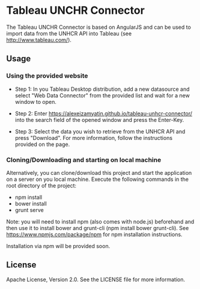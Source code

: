 # Tableau UNCHR Connector

The Tableau UNCHR Connector is based on AngularJS and can be used to import data from the UNHCR API into Tableau (see http://www.tableau.com/).

## Usage

### Using the provided website
* Step 1:
  In you Tableau Desktop distribution, add a new datasource and select "Web Data Connector" from the provided list and wait for a new window to open. 


* Step 2:
  Enter   https://alexeizamyatin.github.io/tableau-unhcr-connector/ into the search field of the opened window and press the Enter-Key. 

* Step 3:
  Select the data you wish to retrieve from the UNHCR API and press "Download". For more information, follow the instructions provided on the page.

### Cloning/Downloading and starting on local machine
  Alternatively, you can clone/download this project and start the application on a server on you local machine. 
  Execute the following commands in the root directory of the project: 
  * npm install
  * bower install
  * grunt serve
  
Note: you will need to install npm (also comes with node.js) beforehand and then use it to install bower and grunt-cli (npm install bower grunt-cli). See https://www.npmjs.com/package/npm for npm installation instructions. 

Installation via npm will be provided soon. 


## License
Apache License, Version 2.0. See the LICENSE file for more information.






